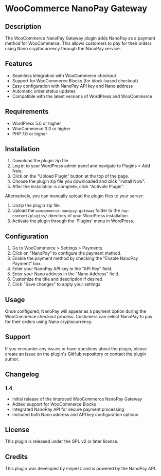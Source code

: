 # WooCommerce NanoPay Gateway

## Description

The WooCommerce NanoPay Gateway plugin adds NanoPay as a payment method for WooCommerce. This allows customers to pay for their orders using Nano cryptocurrency through the NanoPay service.

## Features

- Seamless integration with WooCommerce checkout
- Support for WooCommerce Blocks (for block-based checkout)
- Easy configuration with NanoPay API key and Nano address
- Automatic order status updates
- Compatible with the latest versions of WordPress and WooCommerce

## Requirements

- WordPress 5.0 or higher
- WooCommerce 3.0 or higher
- PHP 7.0 or higher

## Installation

1. Download the plugin zip file.
2. Log in to your WordPress admin panel and navigate to Plugins > Add New.
3. Click on the "Upload Plugin" button at the top of the page.
4. Choose the plugin zip file you downloaded and click "Install Now".
5. After the installation is complete, click "Activate Plugin".

Alternatively, you can manually upload the plugin files to your server:

1. Unzip the plugin zip file.
2. Upload the `woocommerce-nanopay-gateway` folder to the `/wp-content/plugins/` directory of your WordPress installation.
3. Activate the plugin through the 'Plugins' menu in WordPress.

## Configuration

1. Go to WooCommerce > Settings > Payments.
2. Click on "NanoPay" to configure the payment method.
3. Enable the payment method by checking the "Enable NanoPay Payment" box.
4. Enter your NanoPay API key in the "API Key" field.
5. Enter your Nano address in the "Nano Address" field.
6. Customize the title and description if desired.
7. Click "Save changes" to apply your settings.

## Usage

Once configured, NanoPay will appear as a payment option during the WooCommerce checkout process. Customers can select NanoPay to pay for their orders using Nano cryptocurrency.

## Support

If you encounter any issues or have questions about the plugin, please create an issue on the plugin's GitHub repository or contact the plugin author.

## Changelog

### 1.4
- Initial release of the improved WooCommerce NanoPay Gateway
- Added support for WooCommerce Blocks
- Integrated NanoPay API for secure payment processing
- Included both Nano address and API key configuration options

## License

This plugin is released under the GPL v2 or later license.

## Credits

This plugin was developed by mnpezz and is powered by the NanoPay API.